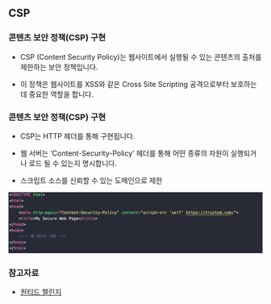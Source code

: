 ## CSP

### 콘텐츠 보안 정책(CSP) 구현

- CSP (Content Security Policy)는 웹사이트에서 실행될 수 있는 콘텐츠의 출처를 제한하는 보안 정책입니다.

- 이 정책은 웹사이트를 XSS와 같은 Cross Site Scripting 공격으로부터 보호하는 데 중요한 역할을 합니다.

### 콘텐츠 보안 정책(CSP) 구현

- CSP는 HTTP 헤더를 통해 구현됩니다.

- 웹 서버는 ‘Content-Security-Policy’ 헤더를 통해 어떤 종류의 자원이 실행되거나 로드 될 수 있는지 명시합니다.

- 스크립트 소스를 신뢰할 수 있는 도메인으로 제한

![](./csp.png)

### 참고자료

- [원티드 챌린지]()
